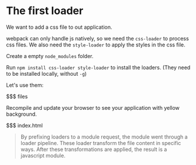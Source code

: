 # The first loader

We want to add a css file to out application.

webpack can only handle js natively, so we need the `css-loader` to process css files. We also need the `style-loader` to apply the styles in the css file.

Create a empty `node_modules` folder.

Run `npm install css-loader style-loader` to install the loaders. (They need to be installed locally, without `-g`)

Let's use them:

$$$ files

Recompile and update your browser to see your application with yellow background.

$$$ index.html

> By prefixing loaders to a module request, the module went through a loader pipeline. These loader transform the file content in specific ways. After these transformations are applied, the result is a javascript module.
